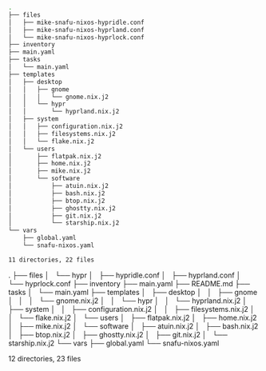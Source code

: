 ```bash
.
├── files
│   ├── mike-snafu-nixos-hypridle.conf
│   ├── mike-snafu-nixos-hyprland.conf
│   └── mike-snafu-nixos-hyprlock.conf
├── inventory
├── main.yaml
├── tasks
│   └── main.yaml
├── templates
│   ├── desktop
│   │   ├── gnome
│   │   │   └── gnome.nix.j2
│   │   └── hypr
│   │       └── hyprland.nix.j2
│   ├── system
│   │   ├── configuration.nix.j2
│   │   ├── filesystems.nix.j2
│   │   └── flake.nix.j2
│   └── users
│       ├── flatpak.nix.j2
│       ├── home.nix.j2
│       ├── mike.nix.j2
│       └── software
│           ├── atuin.nix.j2
│           ├── bash.nix.j2
│           ├── btop.nix.j2
│           ├── ghostty.nix.j2
│           ├── git.nix.j2
│           └── starship.nix.j2
└── vars
    ├── global.yaml
    └── snafu-nixos.yaml

11 directories, 22 files
```
.
├── files
│   └── hypr
│       ├── hypridle.conf
│       ├── hyprland.conf
│       └── hyprlock.conf
├── inventory
├── main.yaml
├── README.md
├── tasks
│   └── main.yaml
├── templates
│   ├── desktop
│   │   ├── gnome
│   │   │   └── gnome.nix.j2
│   │   └── hypr
│   │       └── hyprland.nix.j2
│   ├── system
│   │   ├── configuration.nix.j2
│   │   ├── filesystems.nix.j2
│   │   └── flake.nix.j2
│   └── users
│       ├── flatpak.nix.j2
│       ├── home.nix.j2
│       ├── mike.nix.j2
│       └── software
│           ├── atuin.nix.j2
│           ├── bash.nix.j2
│           ├── btop.nix.j2
│           ├── ghostty.nix.j2
│           ├── git.nix.j2
│           └── starship.nix.j2
└── vars
    ├── global.yaml
    └── snafu-nixos.yaml

12 directories, 23 files
